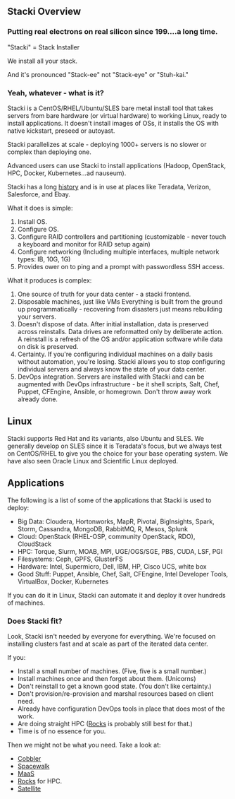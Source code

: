 ## Stacki Overview

### Putting real electrons on real silicon since 199....a long time.

"Stacki" = Stack Installer

We install all your stack.

And it's pronounced "Stack-ee" not "Stack-eye" or "Stuh-kai."

### Yeah, whatever - what is it?

Stacki is a CentOS/RHEL/Ubuntu/SLES bare metal install tool that takes servers from bare hardware (or virtual hardware) to working Linux, ready to install applications. It doesn't install images of OSs, it installs the OS with native kickstart, preseed or autoyast.

Stacki parallelizes at scale - deploying 1000+ servers is no slower or complex than deploying one.

Advanced users can use Stacki to install applications (Hadoop, OpenStack, HPC, Docker, Kubernetes...ad nauseum).

Stacki has a long [history](History) and is in use at places like Teradata, Verizon, Salesforce, and Ebay.

What it does is simple:

1. Install OS.
2. Configure OS.
3. Configure RAID controllers and partitioning (customizable - never touch a keyboard and monitor for RAID setup again)
4. Configure networking (Including multiple interfaces, multiple network types: IB, 10G, 1G)
5. Provides ower on to ping and a prompt with passwordless SSH access.

What it produces is complex:

1. One source of truth for your data center - a stacki frontend.
2. Disposable machines, just like VMs Everything is built from the ground up programmatically - recovering from disasters just means rebuilding your servers.
3. Doesn't dispose of data. After initial installation, data is preserved across reinstalls. Data drives are reformatted only by deliberate action. A reinstall is a refresh of the OS and/or application software while data on disk is preserved.
4. Certainty. If you're configuring individual machines on a daily basis without automation, you're losing. Stacki allows you to stop configuring individual servers and always know the state of your data center.
5. DevOps integration. Servers are installed with Stacki and can be augmented with DevOps infrastructure - be it shell scripts, Salt, Chef, Puppet, CFEngine, Ansible, or homegrown. Don't throw away work already done.

## Linux

Stacki supports Red Hat and its variants, also Ubuntu and SLES.
We generally develop on SLES since it is Teradata's focus, but we always test on CentOS/RHEL to give you the choice for your base operating system. We have also seen Oracle Linux and Scientific Linux deployed.

## Applications

The following is a list of some of the applications that Stacki is used to deploy:

* Big Data: Cloudera, Hortonworks, MapR, Pivotal, BigInsights, Spark, Storm, Cassandra, MongoDB, RabbitMQ, R, Mesos, Splunk
* Cloud: OpenStack (RHEL-OSP, community OpenStack, RDO), CloudStack
* HPC: Torque, Slurm, MOAB, MPI, UGE/OGS/SGE, PBS, CUDA, LSF, PGI
* Filesystems: Ceph, GPFS, GlusterFS
* Hardware: Intel, Supermicro, Dell, IBM, HP, Cisco UCS, white box
* Good Stuff: Puppet, Ansible, Chef, Salt, CFEngine, Intel Developer Tools, VirtualBox, Docker, Kubernetes

If you can do it in Linux, Stacki can automate it and deploy it over hundreds of machines.

### Does Stacki fit?

Look, Stacki isn't needed by everyone for everything. We're focused on installing clusters fast and at scale as part of the iterated data center.

If you:
* Install a small number of machines. (Five, five is a small number.)
* Install machines once and then forget about them. (Unicorns)
* Don't reinstall to get a known good state. (You don't like certainty.)
* Don't provision/re-provision and marshal resources based on client need.
* Already have configuration DevOps tools in place that does most of the work.
* Are doing straight HPC ([Rocks](https://rocksclusters.org) is probably still best for that.)
* Time is of no essence for you.

Then we might not be what you need. Take a look at:
* [Cobbler](https://cobbler.github.io/)
* [Spacewalk](https://spacewalkproject.github.io/)
* [MaaS](https://maas.io/)
* [Rocks](https://www.rocksclusters.org) for HPC.
* [Satellite](https://access.redhat.com/products/red-hat-satellite)
